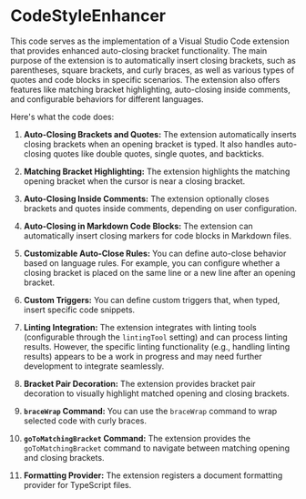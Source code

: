 # CodeStyleEnhancer

This code serves as the implementation of a Visual Studio Code extension that provides enhanced auto-closing bracket functionality.
The main purpose of the extension is to automatically insert closing brackets, such as parentheses, square brackets, and curly braces, as well as various types of quotes and code blocks in specific scenarios.
The extension also offers features like matching bracket highlighting, auto-closing inside comments, and configurable behaviors for different languages.</p><p>
Here's what the code does:</p><ol><li><p><strong>Auto-Closing Brackets and Quotes:</strong> The extension automatically inserts closing brackets when an opening bracket is typed.
It also handles auto-closing quotes like double quotes, single quotes, and backticks.</p></li><li><p>
<strong>Matching Bracket Highlighting:</strong> The extension highlights the matching opening bracket when the cursor is near a closing bracket.</p></li><li><p><strong>Auto-Closing Inside Comments:</strong> The extension optionally closes brackets and quotes inside comments, depending on user configuration.</p></li><li><p><strong>Auto-Closing in Markdown Code Blocks:</strong> The extension can automatically insert closing markers for code blocks in Markdown files.</p></li><li><p><strong>Customizable Auto-Close Rules:</strong> You can define auto-close behavior based on language rules. For example, you can configure whether a closing bracket is placed on the same line or a new line after an opening bracket.</p></li><li><p>
<strong>Custom Triggers:</strong> You can define custom triggers that, when typed, insert specific code snippets.</p></li>
<li><p><strong>Linting Integration:</strong> The extension integrates with linting tools (configurable through the <code>lintingTool</code> setting) and can process linting results. However, the specific linting functionality (e.g., handling linting results) appears to be a work in progress and may need further development to integrate seamlessly.</p></li><li>
  <p><strong>Bracket Pair Decoration:</strong> The extension provides bracket pair decoration to visually highlight matched opening and closing brackets.</p></li>
  <li><p><strong><code>braceWrap</code> Command:</strong> You can use the <code>braceWrap</code> command to wrap selected code with curly braces.</p></li>
  <li><p><strong><code>goToMatchingBracket</code> Command:</strong> The extension provides the <code>goToMatchingBracket</code> command to navigate between matching opening and closing brackets.</p></li>
  <li><p><strong>Formatting Provider:</strong> The extension registers a document formatting provider for TypeScript files.</p></li></ol>
